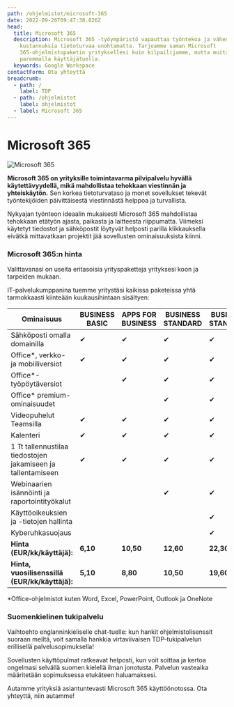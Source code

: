 ```yaml
---
path: /ohjelmistot/microsoft-365
date: 2022-09-26T09:47:38.826Z
head:
  title: Microsoft 365
  description: Microsoft 365 -työympäristö vapauttaa työntekoa ja vähentää
    kustannuksia tietoturvaa unohtamatta. Tarjoamme saman Microsoft
    365-ohjelmistopaketin yrityksellesi kuin kilpailijamme, mutta muita
    paremmalla käyttäjätuella.
  keywords: Google Workspace
contactForm: Ota yhteyttä
breadcrumb:
  - path: /
    label: TDP
  - path: /ohjelmistot
    label: ohjelmistot
  - label: Microsoft 365
---
```

# Microsoft 365

![Microsoft 365](/assets/image4.jpg "Microsoft 365")

**Microsoft 365 on yrityksille toimintavarma pilvipalvelu hyvällä käytettävyydellä, mikä mahdollistaa tehokkaan viestinnän ja yhteiskäytön.** Sen korkea tietoturvataso ja monet sovellukset tekevät työntekijöiden päivittäisestä viestinnästä helppoa ja turvallista. 

Nykyajan työnteon ideaalin mukaisesti Microsoft 365 mahdollistaa tehokkaan etätyön ajasta, paikasta ja laitteesta riippumatta. Viimeksi käytetyt tiedostot ja sähköpostit löytyvät helposti parilla klikkauksella eivätkä mittavatkaan projektit jää sovellusten ominaisuuksista kiinni.

### Microsoft 365:n hinta

Valittavanasi on useita eritasoisia yrityspaketteja yrityksesi koon ja tarpeiden mukaan. 

IT-palvelukumppanina tuemme yritystäsi kaikissa paketeissa yhtä tarmokkaasti kiinteään kuukausihintaan sisältyen:

| Ominaisuus                                                   | BUSINESS BASIC | APPS FOR BUSINESS | BUSINESS STANDARD | BUSINESS STANDARD |
| ------------------------------------------------------------ | -------------- | ----------------- | ----------------- | ----------------- |
| Sähköposti omalla domainilla                                 | ✔              | ✔                 | ✔                 | ✔                 |
| Office*, verkko- ja mobiiliversiot                           | ✔              | ✔                 | ✔                 | ✔                 |
| Office*-työpöytäversiot                                      |                | ✔                 | ✔                 | ✔                 |
| Office* premium-ominaisuudet                                 |                |                   | ✔                 | ✔                 |
| Videopuhelut Teamsilla                                       | ✔              | ✔                 | ✔                 | ✔                 |
| Kalenteri                                                    | ✔              | ✔                 | ✔                 | ✔                 |
| 1 Tt tallennustilaa tiedostojen jakamiseen ja tallentamiseen | ✔              | ✔                 | ✔                 | ✔                 |
| Webinaarien isännöinti ja raportointityökalut                |                |                   | ✔                 | ✔                 |
| Käyttöoikeuksien ja -tietojen hallinta                       |                |                   |                   | ✔                 |
| Kyberuhkasuojaus                                             |                |                   |                   | ✔                 |
| **Hinta (EUR/kk/käyttäjä):**                                 | **6,10**       | **10,50**         | **12,60**         | **22,30**         |
| **Hinta, vuosilisenssillä (EUR/kk/käyttäjä):**               | **5,10**       | **8,80**          | **10,50**         | **19,60**         |

\*Office-ohjelmistot kuten Word, Excel, PowerPoint, Outlook ja OneNote 

### Suomenkielinen tukipalvelu

Vaihtoehto englanninkieliselle chat-tuelle: kun hankit ohjelmistolisenssit suoraan meiltä, voit samalla hankkia virtaviivaisen TDP-tukipalvelun erillisellä palvelusopimuksella! 

Sovellusten käyttöpulmat ratkeavat helposti, kun voit soittaa ja kertoa ongelmasi selvällä suomen kielellä ilman jonotusta. Palvelun vasteaika määritetään sopimuksessa etukäteen haluamaksesi.

Autamme yrityksiä asiantuntevasti Microsoft 365 käyttöönotossa. Ota yhteyttä, niin autamme!